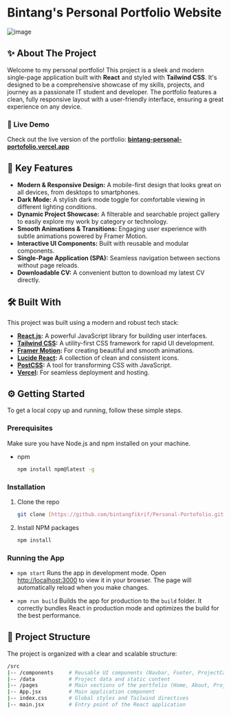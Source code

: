 # Bintang's Personal Portfolio Website

![image](https://github.com/user-attachments/assets/f95d1709-efc8-4095-9d8f-0e9c9eacd422)

## ✨ About The Project

Welcome to my personal portfolio! This project is a sleek and modern single-page application built with **React** and styled with **Tailwind CSS**. It's designed to be a comprehensive showcase of my skills, projects, and journey as a passionate IT student and developer. The portfolio features a clean, fully responsive layout with a user-friendly interface, ensuring a great experience on any device.

### 🚀 Live Demo

Check out the live version of the portfolio: **[bintang-personal-portofolio.vercel.app](https://bintang-personal-portofolio.vercel.app/)**

## 🌟 Key Features

* **Modern & Responsive Design:** A mobile-first design that looks great on all devices, from desktops to smartphones.
* **Dark Mode:** A stylish dark mode toggle for comfortable viewing in different lighting conditions.
* **Dynamic Project Showcase:** A filterable and searchable project gallery to easily explore my work by category or technology.
* **Smooth Animations & Transitions:** Engaging user experience with subtle animations powered by Framer Motion.
* **Interactive UI Components:** Built with reusable and modular components.
* **Single-Page Application (SPA):** Seamless navigation between sections without page reloads.
* **Downloadable CV:** A convenient button to download my latest CV directly.

## 🛠️ Built With

This project was built using a modern and robust tech stack:

* **[React.js](https://reactjs.org/):** A powerful JavaScript library for building user interfaces.
* **[Tailwind CSS](https://tailwindcss.com/):** A utility-first CSS framework for rapid UI development.
* **[Framer Motion](https://www.framer.com/motion/):** For creating beautiful and smooth animations.
* **[Lucide React](https://lucide.dev/):** A collection of clean and consistent icons.
* **[PostCSS](https://postcss.org/):** A tool for transforming CSS with JavaScript.
* **[Vercel](https://vercel.com/):** For seamless deployment and hosting.

## ⚙️ Getting Started

To get a local copy up and running, follow these simple steps.

### Prerequisites

Make sure you have Node.js and npm installed on your machine.
* npm
    ```sh
    npm install npm@latest -g
    ```

### Installation

1.  Clone the repo
    ```sh
    git clone [https://github.com/bintangfikrif/Personal-Portofolio.git](https://github.com/bintangfikrif/Personal-Portofolio.git)
    ```
2.  Install NPM packages
    ```sh
    npm install
    ```

### Running the App

* `npm start`
    Runs the app in development mode. Open [http://localhost:3000](http://localhost:3000) to view it in your browser. The page will automatically reload when you make changes.

* `npm run build`
    Builds the app for production to the `build` folder. It correctly bundles React in production mode and optimizes the build for the best performance.

## 📂 Project Structure

The project is organized with a clear and scalable structure:
```sh
/src
|-- /components     # Reusable UI components (Navbar, Footer, ProjectCard)
|-- /data           # Project data and static content
|-- /pages          # Main sections of the portfolio (Home, About, Projects, Contact)
|-- App.jsx         # Main application component
|-- index.css       # Global styles and Tailwind directives
|-- main.jsx        # Entry point of the React application
```
